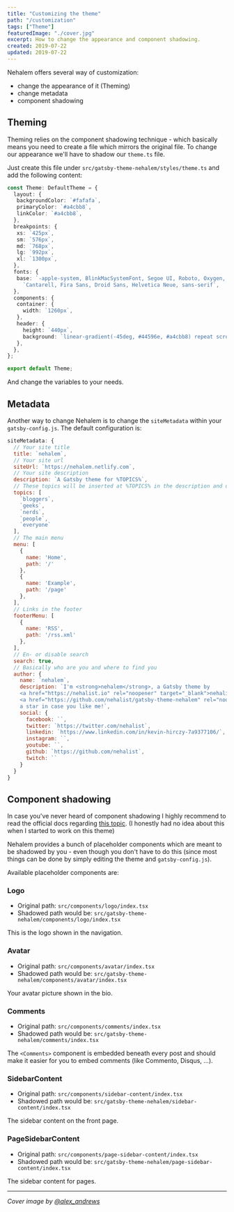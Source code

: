 ```yaml
---
title: "Customizing the theme"
path: "/customization"
tags: ["Theme"]
featuredImage: "./cover.jpg"
excerpt: How to change the appearance and component shadowing.
created: 2019-07-22
updated: 2019-07-22
---
```


Nehalem offers several way of customization:

- change the appearance of it (Theming)
- change metadata
- component shadowing

## Theming

Theming relies on the component shadowing technique - which basically means you need to create a file which mirrors the original file. To 
change our appearance we'll have to shadow our `theme.ts` file.

Just create this file under `src/gatsby-theme-nehalem/styles/theme.ts` and add the following content:

```typescript jsx
const Theme: DefaultTheme = {
  layout: {
   backgroundColor: `#fafafa`,
   primaryColor: `#a4cbb8`,
   linkColor: `#a4cbb8`,
  },
  breakpoints: {
   xs: `425px`,
   sm: `576px`,
   md: `768px`,
   lg: `992px`,
   xl: `1300px`,
  },
  fonts: {
   base: `-apple-system, BlinkMacSystemFont, Segoe UI, Roboto, Oxygen, Ubuntu, ` +
     `Cantarell, Fira Sans, Droid Sans, Helvetica Neue, sans-serif`,
  },
  components: {
   container: {
     width: `1260px`,
   },
   header: {
     height: `440px`,
     background: `linear-gradient(-45deg, #44596e, #a4cbb8) repeat scroll 0 0 transparent`,
   },
  },
};

export default Theme;
```

And change the variables to your needs.

## Metadata

Another way to change Nehalem is to change the `siteMetadata` within your `gatsby-config.js`. The default configuration is:

```javascript
siteMetadata: {
  // Your site title
  title: `nehalem`,
  // Your site url
  siteUrl: `https://nehalem.netlify.com`,
  // Your site description
  description: `A Gatsby theme for %TOPICS%`,
  // These topics will be inserted at %TOPICS% in the description and used for the Typed component
  topics: [
    `bloggers`,
    `geeks`,
    `nerds`,
    `people`,
    `everyone`
  ],
  // The main menu
  menu: [
    {
      name: 'Home',
      path: '/'
    },
    {
      name: 'Example',
      path: '/page'
    },
  ],
  // Links in the footer
  footerMenu: [
    {
      name: 'RSS',
      path: '/rss.xml'
    },
  ],
  // En- or disable search
  search: true,
  // Basically who are you and where to find you
  author: {
    name: `nehalem`,
    description: `I'm <strong>nehalem</strong>, a Gatsby theme by 
    <a href="https://nehalist.io" rel="noopener" target="_blank">nehalist.io</a>. Go get me on 
    <a href="https://github.com/nehalist/gatsby-theme-nehalem" rel="noopener" target="_blank">GitHub</a> and don't forget to leave
    a star in case you like me!`,
    social: {
      facebook: ``,
      twitter: `https://twitter.com/nehalist`,
      linkedin: `https://www.linkedin.com/in/kevin-hirczy-7a9377106/`,
      instagram: ``,
      youtube: ``,
      github: `https://github.com/nehalist`,
      twitch: ``
    }
  }
}
```

## Component shadowing

In case you've never heard of component shadowing I highly recommend to read the official 
docs regarding [this topic](https://www.gatsbyjs.org/blog/2019-04-29-component-shadowing/). (I honestly had no idea 
about this when I started to work on this theme)

Nehalem provides a bunch of placeholder components which are meant to be shadowed by you - even though you don't have to do this (since 
most things can be done by simply editing the theme and `gatsby-config.js`).

Available placeholder components are:

###  Logo

- Original path: `src/components/logo/index.tsx`
- Shadowed path would be: `src/gatsby-theme-nehalem/components/logo/index.tsx`

This is the logo shown in the navigation.

### Avatar

- Original path: `src/components/avatar/index.tsx`
- Shadowed path would be: `src/gatsby-theme-nehalem/components/avatar/index.tsx`

Your avatar picture shown in the bio.

### Comments

- Original path: `src/components/comments/index.tsx`
- Shadowed path would be: `src/gatsby-theme-nehalem/comments/index.tsx`

The `<Comments>` component is embedded beneath every post and should make it easier for you to embed comments (like Commento, Disqus, ...).

### SidebarContent

- Original path: `src/components/sidebar-content/index.tsx`
- Shadowed path would be: `src/gatsby-theme-nehalem/sidebar-content/index.tsx`

The sidebar content on the front page.

### PageSidebarContent

- Original path: `src/components/page-sidebar-content/index.tsx`
- Shadowed path would be: `src/gatsby-theme-nehalem/page-sidebar-content/index.tsx`

The sidebar content for pages.

---

*Cover image by [@alex_andrews](https://unsplash.com/@alex_andrews)*
